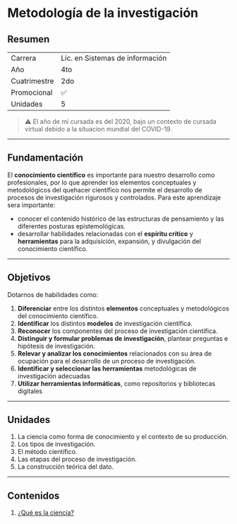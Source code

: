 # Metodología de la investigación

## Resumen
|              |                                 |
| ------------ | ------------------------------- |
| Carrera      | Lic. en Sistemas de información |
| Año          | 4to                             |
| Cuatrimestre | 2do                             |
| Promocional  | ✅                               |
| Unidades     | 5                               |
> ⚠️
> El año de mi cursada es del 2020, bajo un contexto de cursada virtual debido a la situacion mundial del COVID-19.

---
## Fundamentación
El **conocimiento científico** es importante para nuestro desarrollo como profesionales, por lo que aprender los elementos conceptuales y metodológicos del quehacer científico nos permite el desarrollo de procesos de investigación rigurosos y controlados. Para este aprendizaje sera importante:
- conocer el contenido histórico de las estructuras de pensamiento y las diferentes posturas epistemológicas.
- desarrollar habilidades relacionadas con el **espíritu crítico** y **herramientas** para la adquisición, expansión, y divulgación del conocimiento científico.

---
## Objetivos
Dotarnos de habilidades como:
1. **Diferenciar** entre los distintos **elementos** conceptuales y metodológicos del conocimiento científico.
2. **Identificar** los distintos **modelos** de investigación científica.
3. **Reconocer** los componentes del proceso de investigación científica.
4. **Distinguir y formular problemas de investigación**, plantear preguntas e hipótesis de investigación.
5. **Relevar y analizar los conocimientos** relacionados con su área de ocupación para el desarrollo de un proceso de investigación.
6. **Identificar y seleccionar las herramientas** metodológicas de investigación adecuadas
7. **Utilizar herramientas informáticas**, como repositorios y bibliotecas digitales

---
## Unidades
1. La ciencia como forma de conocimiento y el contexto de su producción.
2. Los tipos de investigación.
3. El método científico.
4. Las etapas del proceso de investigación.
5. La construcción teórica del dato.

---
## Contenidos
1.  [¿Qué es la ciencia?](1%20-%20que%20es%20la%20ciencia/README.md)